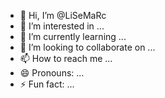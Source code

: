 - 👋 Hi, I’m @LiSeMaRc
- 👀 I’m interested in ...
- 🌱 I’m currently learning ...
- 💞️ I’m looking to collaborate on ...
- 📫 How to reach me ...
- 😄 Pronouns: ...
- ⚡ Fun fact: ...

<!---
LiSeMaRc/LiSeMaRc is a ✨ special ✨ repository because its `README.md` (this file) appears on your GitHub profile.
You can click the Preview link to take a look at your changes.
--->
